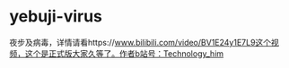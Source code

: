 # yebuji-virus
夜步及病毒，详情请看https://www.bilibili.com/video/BV1E24y1E7L9这个视频，这个是正式版大家久等了。作者b站号：Technology_him

